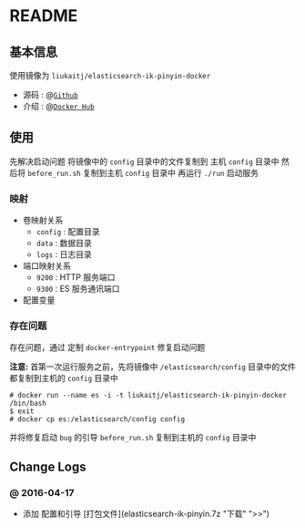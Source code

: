 # README

## 基本信息

使用镜像为 `liukaitj/elasticsearch-ik-pinyin-docker`

* 源码 : @[`Github`](https://github.com/liukaitj/elasticsearch-ik-pinyin-docker)
* 介绍 : @[`Docker Hub`](https://hub.docker.com/r/liukaitj/elasticsearch-ik-pinyin-docker/)


## 使用

先解决启动问题
	将镜像中的 `config` 目录中的文件复制到 主机 `config` 目录中
	然后将 `before_run.sh` 复制到主机 `config` 目录中
再运行 `./run` 启动服务

### 映射

* 卷映射关系
	* `config` : 配置目录
	* `data` : 数据目录
	* `logs` : 日志目录
* 端口映射关系
	* `9200` : HTTP 服务端口
	* `9300` : ES 服务通讯端口
* 配置变量
	

### 存在问题

存在问题，通过 定制 `docker-entrypoint` 修复启动问题

__注意:__ 首第一次运行服务之前，先将镜像中 `/elasticsearch/config` 目录中的文件都复制到主机的 `config` 目录中

```
# docker run --name es -i -t liukaitj/elasticsearch-ik-pinyin-docker /bin/bash
$ exit
# docker cp es:/elasticsearch/config config
```

并将修复启动 `bug` 的引导 `before_run.sh` 复制到主机的 `config` 目录中


## Change Logs

### @ 2016-04-17

* 添加 配置和引导 [打包文件](elasticsearch-ik-pinyin.7z "下载" ">>")

